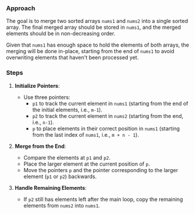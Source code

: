 ### Approach

The goal is to merge two sorted arrays `nums1` and `nums2` into a single sorted array. The final merged array should be stored in `nums1`, and the merged elements should be in non-decreasing order.

Given that `nums1` has enough space to hold the elements of both arrays, the merging will be done in-place, starting from the end of `nums1` to avoid overwriting elements that haven't been processed yet.

### Steps

1.  **Initialize Pointers**:
    
    -   Use three pointers:
        -   `p1` to track the current element in `nums1` (starting from the end of the initial elements, i.e., `m-1`).
        -   `p2` to track the current element in `nums2` (starting from the end, i.e., `n-1`).
        -   `p` to place elements in their correct position in `nums1` (starting from the last index of `nums1`, i.e., `m + n - 1`).
2.  **Merge from the End**:
    
    -   Compare the elements at `p1` and `p2`.
    -   Place the larger element at the current position of `p`.
    -   Move the pointers `p` and the pointer corresponding to the larger element (`p1` or `p2`) backwards.
3.  **Handle Remaining Elements**:
    
    -   If `p2` still has elements left after the main loop, copy the remaining elements from `nums2` into `nums1`.
